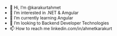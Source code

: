 - 👋 Hi, I’m @karakurtahmet
- 👀 I’m interested in .NET & Amgular
- 🌱 I’m currently learning Angular
- 💞️ I’m looking to Backend Developer Technologies
- 📫 How to reach me linkedin.com/in/ahmetkarakurt
